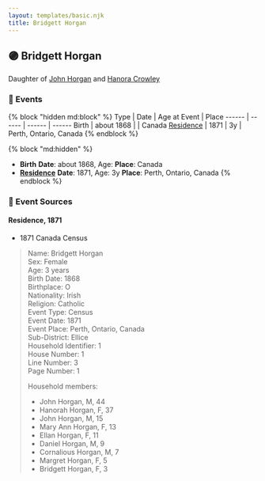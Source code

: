 ```yaml
---
layout: templates/basic.njk
title: Bridgett Horgan
---
```

## 🟣 Bridgett Horgan

Daughter of [John Horgan](/people/5/54161773) and [Hanora Crowley](/people/7/72193795)

### 📆 Events

{% block "hidden md:block" %}
Type | Date | Age at Event | Place
------ | ------ | ------ | ------
Birth | about 1868 |  | Canada
[Residence](#event-event-0) | 1871 | 3y | Perth, Ontario, Canada
{% endblock %}

{% block "md:hidden" %}
- **Birth**
**Date**: about 1868, Age:
**Place**: Canada
- **[Residence](#event-event-0)**
**Date**: 1871, Age: 3y
**Place**: Perth, Ontario, Canada
{% endblock %}

### 📰 Event Sources

#### <a id="event-event-0"></a> Residence, 1871
* 1871 Canada Census
>   
  > Name: Bridgett Horgan  
  > Sex: Female  
  > Age: 3 years  
  > Birth Date: 1868  
  > Birthplace: O  
  > Nationality: Irish  
  > Religion: Catholic  
  > Event Type: Census  
  > Event Date: 1871  
  > Event Place: Perth, Ontario, Canada  
  > Sub-District: Ellice  
  > Household Identifier: 1  
  > House Number: 1  
  > Line Number: 3  
  > Page Number: 1  
  >   
  > Household members:  
  > - John Horgan, M, 44  
  > - Hanorah Horgan, F, 37  
  > - John Horgan, M, 15  
  > - Mary Ann Horgan, F, 13  
  > - Ellan Horgan, F, 11  
  > - Daniel Horgan, M, 9  
  > - Cornalious Horgan, M, 7  
  > - Margret Horgan, F, 5  
  > - Bridgett Horgan, F, 3  
  >
